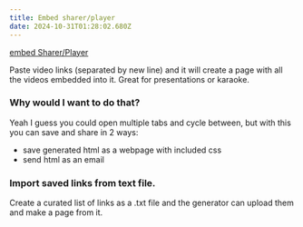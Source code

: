 ```yaml
---
title: Embed sharer/player
date: 2024-10-31T01:28:02.680Z
---
```

[embed Sharer/Player](https://bweew.github.io/site2/10/embedsharer.html)

Paste video links (separated by new line) and it will create a page with all the videos embedded into it. Great for presentations or karaoke.

### Why would I want to do that?

Yeah I guess you could open multiple tabs and cycle between, but with this you can save and share in 2 ways:

* save generated html as a webpage with included css
* send html as an email  

### Import saved links from text file.

Create a curated list of links as a .txt file and the generator can upload them and make a page from it.